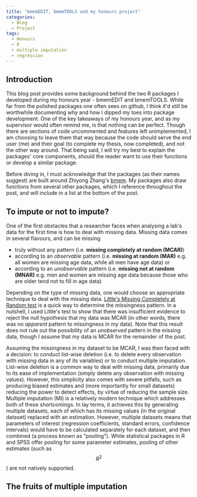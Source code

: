 ```yaml
---
title: "bmemEDIT, bmemTOOLS and my honours project"
categories:
  - Blog
  - Project
tags:
  - Honours
  - R
  - multiple imputation
  - regression
---
```


## Introduction
This blog post provides some background behind the two R packages I developed
during my honours year - bmemEDIT and bmemTOOLS. While far from the polished packages
one often sees on github, I think it'd still be worthwhile documenting why and how
I dipped my toes into package development. One of the key takeaways of my honours year, and
as my supervisor would often remind me, is that nothing can be perfect. Though there are sections of
code uncommented and features left unimplemented, I am choosing to leave them that way because
the code should serve the end user (me) and their goal (to complete my thesis, now completed),
and not the other way around. That being said,
I will try my best to explain the packages' core components, should
the reader want to use their functions or develop a similar package.

Before diving in, I must acknowledge that the packages (as their names suggest)
are built around Zhiyong Zhang's [bmem](https://cran.r-project.org/web/packages/bmem/index.html).
My packages also draw functions from several other packages, which I reference throughout the post,
and will include in a list at the bottom of the post.

## To impute or not to impute?
One of the first obstacles that a researcher faces when analysing a lab's data for the first time is how to deal with missing data. Missing data comes in several flavours, and can be missing

* truly without any pattern (i.e. **missing completely at random (MCAR)**)
* according to an _observable_ pattern (i.e. **missing at random (MAR)** e.g. all women are missing age data, while all men have age data) or
* according to an _unobservable_ pattern (i.e. **missing not at random (MNAR)** e.g. men and women are missing age data because those who are older tend not to fill in age data)

Depending on the type of missing data, one would choose an appropriate technique to deal with the missing data. [Little's Missing Completely at Random test](https://stats.stackexchange.com/questions/105233/interpretation-of-littles-mcar-test/105238) is a quick way to determine the missingness pattern. In a nutshell, I used Little's test to show that there was insufficient evidence to reject the null hypothesis that my data was MCAR (in other words, there was no _apparent_ pattern to missingness in my data). Note that this result does not rule out the possibility of an _unobserved_ pattern in the missing data, though I assume that my data is MCAR for the remainder of the post.

Assuming the missingness in my dataset to be MCAR, I was then faced with a decision: to conduct list-wise deletion (i.e. to delete every observation with missing data in any of its variables) or to conduct multiple imputation. List-wise deletion is a common way to deal with missing data, primarily due to its ease of implementation (simply delete any observation with missing values). However, this simplicity also comes with severe pitfalls, such as producing biased estimates and (more importantly for small datasets) reducing the power to detect effects, by virtue of reducing the sample size. Multiple imputation (MI) is a relatively modern technique which addresses both of these shortcomings. In lay terms, it achieves this by generating multiple datasets, each of which has its missing values (in the original dataset) replaced with an estimation. However, multiple datasets means that parameters of interest (regression coefficients, standard errors, confidence intervals) would have to be calculated separately for each dataset, and then combined (a process known as "pooling"). While statistical packages in R and SPSS offer pooling for some parameter estimates, pooling of other estimates (such as $$R^2$$) are not natively supported.

## The fruits of multiple imputation
